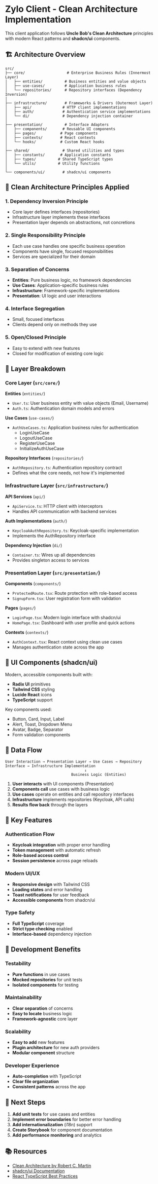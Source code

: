 # Zylo Client - Clean Architecture Implementation

This client application follows **Uncle Bob's Clean Architecture** principles with modern React patterns and **shadcn/ui** components.

## 🏗️ Architecture Overview

```
src/
├── core/                   # Enterprise Business Rules (Innermost Layer)
│   ├── entities/          # Business entities and value objects
│   ├── use-cases/         # Application business rules
│   └── repositories/      # Repository interfaces (Dependency Inversion)
│
├── infrastructure/        # Frameworks & Drivers (Outermost Layer)
│   ├── api/              # HTTP client implementations
│   ├── auth/             # Authentication service implementations
│   └── di/               # Dependency injection container
│
├── presentation/          # Interface Adapters
│   ├── components/       # Reusable UI components
│   ├── pages/           # Page components
│   ├── contexts/        # React contexts
│   └── hooks/           # Custom React hooks
│
├── shared/               # Shared utilities and types
│   ├── constants/       # Application constants
│   ├── types/          # Shared TypeScript types
│   └── utils/          # Utility functions
│
└── components/ui/        # shadcn/ui components
```

## 🎯 Clean Architecture Principles Applied

### 1. **Dependency Inversion Principle**
- Core layer defines interfaces (repositories)
- Infrastructure layer implements these interfaces
- Presentation layer depends on abstractions, not concretions

### 2. **Single Responsibility Principle**
- Each use case handles one specific business operation
- Components have single, focused responsibilities
- Services are specialized for their domain

### 3. **Separation of Concerns**
- **Entities**: Pure business logic, no framework dependencies
- **Use Cases**: Application-specific business rules
- **Infrastructure**: Framework-specific implementations
- **Presentation**: UI logic and user interactions

### 4. **Interface Segregation**
- Small, focused interfaces
- Clients depend only on methods they use

### 5. **Open/Closed Principle**
- Easy to extend with new features
- Closed for modification of existing core logic

## 📁 Layer Breakdown

### Core Layer (`src/core/`)

**Entities** (`entities/`)
- `User.ts`: User business entity with value objects (Email, Username)
- `Auth.ts`: Authentication domain models and errors

**Use Cases** (`use-cases/`)
- `AuthUseCases.ts`: Application business rules for authentication
  - LoginUseCase
  - LogoutUseCase  
  - RegisterUseCase
  - InitializeAuthUseCase

**Repository Interfaces** (`repositories/`)
- `AuthRepository.ts`: Authentication repository contract
- Defines what the core needs, not how it's implemented

### Infrastructure Layer (`src/infrastructure/`)

**API Services** (`api/`)
- `ApiService.ts`: HTTP client with interceptors
- Handles API communication with backend services

**Auth Implementations** (`auth/`)
- `KeycloakAuthRepository.ts`: Keycloak-specific implementation
- Implements the AuthRepository interface

**Dependency Injection** (`di/`)
- `Container.ts`: Wires up all dependencies
- Provides singleton access to services

### Presentation Layer (`src/presentation/`)

**Components** (`components/`)
- `ProtectedRoute.tsx`: Route protection with role-based access
- `SignupForm.tsx`: User registration form with validation

**Pages** (`pages/`)
- `LoginPage.tsx`: Modern login interface with shadcn/ui
- `HomePage.tsx`: Dashboard with user profile and quick actions

**Contexts** (`contexts/`)
- `AuthContext.tsx`: React context using clean use cases
- Manages authentication state across the app

## 🎨 UI Components (shadcn/ui)

Modern, accessible components built with:
- **Radix UI** primitives
- **Tailwind CSS** styling
- **Lucide React** icons
- **TypeScript** support

Key components used:
- Button, Card, Input, Label
- Alert, Toast, Dropdown Menu
- Avatar, Badge, Separator
- Form validation components

## 🔄 Data Flow

```
User Interaction → Presentation Layer → Use Cases → Repository Interface → Infrastructure Implementation
                                    ↓
                              Business Logic (Entities)
```

1. **User interacts** with UI components (Presentation)
2. **Components call** use cases with business logic
3. **Use cases** operate on entities and call repository interfaces
4. **Infrastructure** implements repositories (Keycloak, API calls)
5. **Results flow back** through the layers

## 🚀 Key Features

### Authentication Flow
- **Keycloak integration** with proper error handling
- **Token management** with automatic refresh
- **Role-based access control**
- **Session persistence** across page reloads

### Modern UI/UX
- **Responsive design** with Tailwind CSS
- **Loading states** and error handling
- **Toast notifications** for user feedback
- **Accessible components** from shadcn/ui

### Type Safety
- **Full TypeScript** coverage
- **Strict type checking** enabled
- **Interface-based** dependency injection

## 🔧 Development Benefits

### Testability
- **Pure functions** in use cases
- **Mocked repositories** for unit tests
- **Isolated components** for testing

### Maintainability
- **Clear separation** of concerns
- **Easy to locate** business logic
- **Framework-agnostic** core layer

### Scalability
- **Easy to add** new features
- **Plugin architecture** for new auth providers
- **Modular component** structure

### Developer Experience
- **Auto-completion** with TypeScript
- **Clear file organization**
- **Consistent patterns** across the app

## 🎯 Next Steps

1. **Add unit tests** for use cases and entities
2. **Implement error boundaries** for better error handling
3. **Add internationalization** (i18n) support
4. **Create Storybook** for component documentation
5. **Add performance monitoring** and analytics

## 📚 Resources

- [Clean Architecture by Robert C. Martin](https://blog.cleancoder.com/uncle-bob/2012/08/13/the-clean-architecture.html)
- [shadcn/ui Documentation](https://ui.shadcn.com/)
- [React TypeScript Best Practices](https://react-typescript-cheatsheet.netlify.app/)
